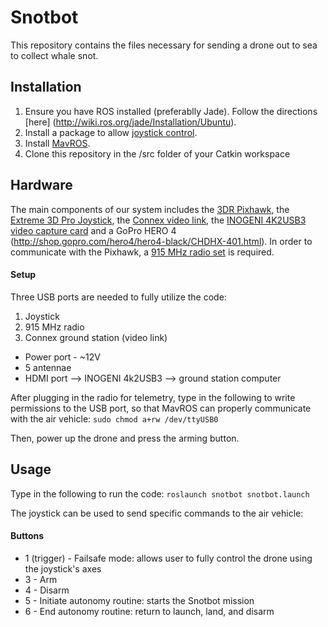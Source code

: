 # Snotbot

This repository contains the files necessary for sending a drone out to sea to collect whale snot.

## Installation
1. Ensure you have ROS installed (preferablly Jade). Follow the directions [here] (http://wiki.ros.org/jade/Installation/Ubuntu).
2. Install a package to allow [joystick control](http://wiki.ros.org/joy/Tutorials/ConfiguringALinuxJoystick).
3. Install [MavROS](https://github.com/mavlink/mavros/tree/master/mavros).
4. Clone this repository in the /src folder of your Catkin workspace

## Hardware
The main components of our system includes the [3DR Pixhawk](https://store.3drobotics.com/products/3dr-pixhawk/?utm_source=google&utm_medium=cpc&utm_term=branded&utm_campaign=branded&gclid=CjwKEAjwocKtBRCf9d_Q5ovcyHASJAAHhJYOfuoWZGXrE88SaWO78lJ5QHvzFXxYLjEovl3Xv93cwRoCKv3w_wcB), the [Extreme 3D Pro Joystick](http://gaming.logitech.com/en-us/product/extreme-3d-pro-joystick), the [Connex video link](http://connex.amimon.com/), the [INOGENI 4K2USB3 video capture card](http://www.bhphotovideo.com/c/product/1073122-REG/inogeni_4k2usb3_4k_hdmi_to_usb.html) and a GoPro HERO 4 (http://shop.gopro.com/hero4/hero4-black/CHDHX-401.html). In order to communicate with the Pixhawk, a [915 MHz radio set](https://store.3drobotics.com/products/3dr-radio-set) is required.

#### Setup
Three USB ports are needed to fully utilize the code:
1. Joystick
2. 915 MHz radio
3. Connex ground station (video link)
  - Power port - ~12V
  - 5 antennae
  - HDMI port --> INOGENI 4k2USB3 --> ground station computer

After plugging in the radio for telemetry, type in the following to write permissions to the USB port, so that MavROS can properly communicate with the air vehicle:
`sudo chmod a+rw /dev/ttyUSB0`

Then, power up the drone and press the arming button.

## Usage
Type in the following to run the code: `roslaunch snotbot snotbot.launch`

The joystick can be used to send specific commands to the air vehicle:
#### Buttons
- 1 (trigger) - Failsafe mode: allows user to fully control the drone using the joystick's axes
- 3 - Arm
- 4 - Disarm
- 5 - Initiate autonomy routine: starts the Snotbot mission
- 6 - End autonomy routine: return to launch, land, and disarm
